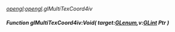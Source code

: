 _[opengl](../../modules/opengl/opengl-module.md):[opengl](../../modules/opengl/opengl-module.md).glMultiTexCoord4iv_
##### Function glMultiTexCoord4iv:Void( target:[GLenum](../../modules/opengl/opengl-glenum.md),v:[GLint](../../modules/opengl/opengl-glint.md) Ptr )
